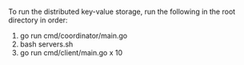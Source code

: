 To run the distributed key-value storage, run the following in the root directory in order:
1.  go run cmd/coordinator/main.go
2.  bash servers.sh
3.  go run cmd/client/main.go  x 10
    
    
    